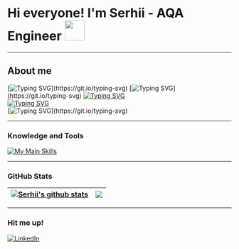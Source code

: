 # Hi everyone! I'm Serhii - AQA Engineer <img src="https://github.com/user-attachments/assets/07811984-6043-4cbf-82ea-6941d1c86aec" width="45" height="45">

---

## About me

[![Typing SVG](https://readme-typing-svg.demolab.com?font=Fira+Code&pause=1000&color=B18AF7&vCenter=true&random=false&repeat=false&width=600&height=20&lines=I'm+from+Kyiv%2C+Ukraine.)](https://git.io/typing-svg)  
[![Typing SVG](https://readme-typing-svg.demolab.com?font=Fira+Code&pause=1000&color=B18AF7&vCenter=true&random=false&repeat=false&width=600&height=20&lines=I+usually+use+.Net+for+my+projects.)](https://git.io/typing-svg)  
[![Typing SVG](https://readme-typing-svg.demolab.com?font=Fira+Code&pause=1000&color=B18AF7&vCenter=true&random=false&repeat=false&width=600&height=20&lines=I'm+a+passionate+and+dedicated+IT+enthusiast)](https://git.io/typing-svg)  
[![Typing SVG](https://readme-typing-svg.demolab.com?font=Fira+Code&pause=100&color=B18AF7&vCenter=true&random=false&repeat=false&width=800&height=20&lines=with+a+strong+foundation+in+testing+and+programming)](https://git.io/typing-svg)  
[![Typing SVG](https://readme-typing-svg.demolab.com?font=Fira+Code&pause=100&color=B18AF7&vCenter=true&random=false&repeat=false&width=850&height=20&lines=and+a+burning+desire+to+make+a+difference+in+the+world+of+technology.)](https://git.io/typing-svg)

---

### Knowledge and Tools
[![My Main Skills](https://skillicons.dev/icons?i=dotnet,cs,docker,postman,azure,git,selenium,gherkin,ts,angular,githubactions,rabbitmq,&theme=dark&perline=12)](https://skillicons.dev)

---

### GitHub Stats

| <a href="https://github.com/serhiiyasenev?tab=repositories"><img align="center" src="https://github-readme-stats.vercel.app/api?username=serhiiyasenev&show_icons=true&include_all_commits=true&theme=buefy&hide_border=true" alt="Serhii's github stats" /></a> | <a href="https://github.com/serhiiyasenev?tab=repositories"><img align="center" src="https://github-readme-stats.vercel.app/api/top-langs/?username=serhiiyasenev&layout=compact&theme=buefy&hide_border=true" /></a> |
| ------------- | ------------- |

---

### Hit me up!
[![LinkedIn](https://img.shields.io/badge/linkedin-%230077B5.svg?style=flat&logo=linkedin&logoColor=white)](https://www.linkedin.com/in/serhii-yasenev/)
